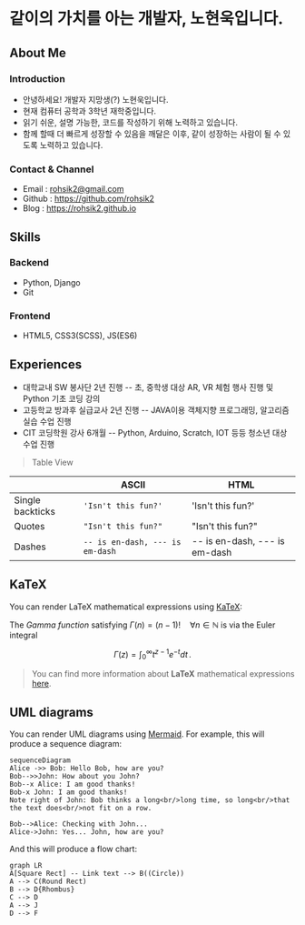# 같이의 가치를 아는 개발자,  노현욱입니다.
## About Me
### Introduction
-   안녕하세요! 개발자 지망생(?) 노현욱입니다.
-   현재 컴퓨터 공학과 3학년 재학중입니다.
-   읽기 쉬운, 설명 가능한, 코드를 작성하기 위해 노력하고 있습니다.
-   함께 할때 더 빠르게 성장할 수 있음을 깨달은 이후, 같이 성장하는 사람이 될 수 있도록 노력하고 있습니다.

### Contact & Channel
- Email : rohsik2@gmail.com
- Github : https://github.com/rohsik2
- Blog : https://rohsik2.github.io

## Skills

### Backend
- Python, Django
- Git

### Frontend

-   HTML5, CSS3(SCSS), JS(ES6)

## Experiences
- 대학교내 SW 봉사단 2년 진행
-- 초, 중학생 대상 AR, VR 체험 행사 진행 및 Python 기초 코딩 강의
- 고등학교 방과후 실급교사 2년 진행
-- JAVA이용 객체지향 프로그래밍, 알고리즘 실습 수업 진행
- CIT 코딩학원 강사 6개월
-- Python, Arduino, Scratch, IOT 등등 청소년 대상 수업 진행

> Table View

|                |ASCII                          |HTML                         |
|----------------|-------------------------------|-----------------------------|
|Single backticks|`'Isn't this fun?'`            |'Isn't this fun?'            |
|Quotes          |`"Isn't this fun?"`            |"Isn't this fun?"            |
|Dashes          |`-- is en-dash, --- is em-dash`|-- is en-dash, --- is em-dash|


## KaTeX

You can render LaTeX mathematical expressions using [KaTeX](https://khan.github.io/KaTeX/):

The *Gamma function* satisfying $\Gamma(n) = (n-1)!\quad\forall n\in\mathbb N$ is via the Euler integral

$$
\Gamma(z) = \int_0^\infty t^{z-1}e^{-t}dt\,.
$$

> You can find more information about **LaTeX** mathematical expressions [here](http://meta.math.stackexchange.com/questions/5020/mathjax-basic-tutorial-and-quick-reference).


## UML diagrams

You can render UML diagrams using [Mermaid](https://mermaidjs.github.io/). For example, this will produce a sequence diagram:

```mermaid
sequenceDiagram
Alice ->> Bob: Hello Bob, how are you?
Bob-->>John: How about you John?
Bob--x Alice: I am good thanks!
Bob-x John: I am good thanks!
Note right of John: Bob thinks a long<br/>long time, so long<br/>that the text does<br/>not fit on a row.

Bob-->Alice: Checking with John...
Alice->John: Yes... John, how are you?
```

And this will produce a flow chart:

```mermaid
graph LR
A[Square Rect] -- Link text --> B((Circle))
A --> C(Round Rect)
B --> D{Rhombus}
C --> D
A --> J
D --> F
```
